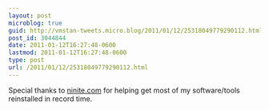 ```yaml
---
layout: post
microblog: true
guid: http://vmstan-tweets.micro.blog/2011/01/12/25318049779290112.html
post_id: 3044844
date: 2011-01-12T16:27:48-0600
lastmod: 2011-01-12T16:27:48-0600
type: post
url: /2011/01/12/25318049779290112.html
---
```

Special thanks to [ninite.com](http://ninite.com) for helping get most of my software/tools reinstalled in record time.
